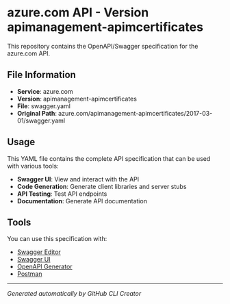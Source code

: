 # azure.com API - Version apimanagement-apimcertificates

This repository contains the OpenAPI/Swagger specification for the azure.com API.

## File Information

- **Service**: azure.com
- **Version**: apimanagement-apimcertificates
- **File**: swagger.yaml
- **Original Path**: azure.com/apimanagement-apimcertificates/2017-03-01/swagger.yaml

## Usage

This YAML file contains the complete API specification that can be used with various tools:

- **Swagger UI**: View and interact with the API
- **Code Generation**: Generate client libraries and server stubs
- **API Testing**: Test API endpoints
- **Documentation**: Generate API documentation

## Tools

You can use this specification with:

- [Swagger Editor](https://editor.swagger.io/)
- [Swagger UI](https://swagger.io/tools/swagger-ui/)
- [OpenAPI Generator](https://openapi-generator.tech/)
- [Postman](https://www.postman.com/)

---

*Generated automatically by GitHub CLI Creator*
